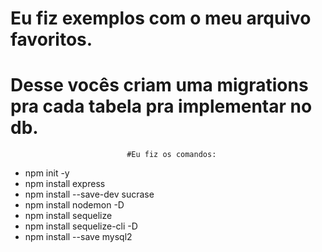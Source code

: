 # Eu fiz exemplos com o meu arquivo favoritos.
# Desse vocês criam uma migrations pra cada tabela pra implementar no db.

                              #Eu fiz os comandos:
                        
* npm init -y
* npm install express
* npm install --save-dev sucrase
* npm install nodemon -D
* npm install sequelize
* npm install sequelize-cli -D
* npm install --save mysql2
